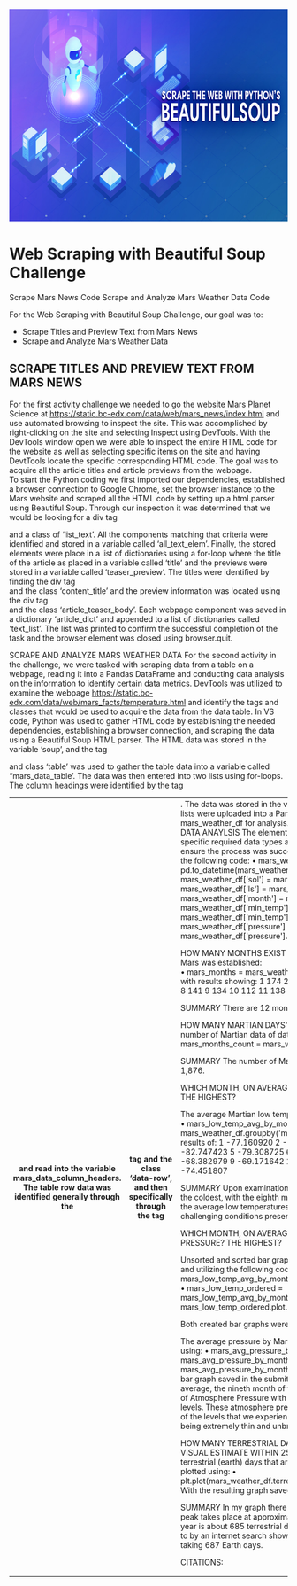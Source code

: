 <img src="Pics/Header.png" width="796" height="383">

# Web Scraping with Beautiful Soup Challenge
Scrape Mars News Code
Scrape and Analyze Mars Weather Data Code 

For the Web Scraping with Beautiful Soup Challenge, our goal was to:
* Scrape Titles and Preview Text from Mars News
* Scrape and Analyze Mars Weather Data

## SCRAPE TITLES AND PREVIEW TEXT FROM MARS NEWS
For the first activity challenge we needed to go the website Mars Planet Science at https://static.bc-edx.com/data/web/mars_news/index.html and use automated browsing to inspect the site.  This was accomplished by right-clicking on the site and selecting Inspect using DevTools.  With the DevTools window open we were able to inspect the entire HTML code for the website as well as selecting specific items on the site and having DevtTools locate the specific corresponding HTML code.  The goal was to acquire all the article titles and article previews from the webpage.    
To start the Python coding we first imported our dependencies, established a browser connection to Google Chrome, set the browser instance to the Mars website and scraped all the HTML code by setting up a html.parser using Beautiful Soup.  Through our inspection it was determined that we would be looking for a div tag <div> and a class of ‘list_text’.  All the components matching that criteria were identified and stored in a variable called ‘all_text_elem’.  Finally, the stored elements were place in a list of dictionaries using a for-loop where the title of the article as placed in a variable called ‘title’ and the previews were stored in a variable called ‘teaser_preview’.  The titles were identified by finding the div tag <div> and the class ‘content_title’ and the preview information was located using the div tag <div> and the class ‘article_teaser_body’.  Each webpage component was saved in a dictionary ‘article_dict’ and appended to a list of dictionaries called ‘text_list’.  The list was printed to confirm the successful completion of the task and the browser element was closed using browser.quit.    

SCRAPE AND ANALYZE MARS WEATHER DATA
For the second activity in the challenge, we were tasked with scraping data from a table on a webpage, reading it into a Pandas DataFrame and conducting data analysis on the information to identify certain data metrics.  DevTools was utilized to examine the webpage https://static.bc-edx.com/data/web/mars_facts/temperature.html and identify the tags and classes that would be used to acquire the data from the data table.  In VS code, Python was used to gather HTML code by establishing the needed dependencies, establishing a browser connection, and scraping the data using a Beautiful Soup HTML parser. The HTML data was stored in the variable ‘soup’, and the tag <table> and class ‘table’ was used to gather the table data into a variable called “mars_data_table’.  The data was then entered into two lists using for-loops.  The column headings were identified by the tag <th> and read into the variable mars_data_column_headers.  The table row data was identified generally through the <th> tag and the class ‘data-row’, and then specifically through the tag <td>.  The data was stored in the variable ‘mars_row_data’.  Finally, both lists were uploaded into a Pandas DataFrame called mars_weather_df for analysis.                 
DATA ANAYLSIS
The elements in the DataFrame were cast into the specific required data types and the DataFame was checked to ensure the process was successful.  This step was conducted using the following code:
•	mars_weather_df['terrestrial_date'] = pd.to_datetime(mars_weather_df['terrestrial_date'])
•	mars_weather_df['sol'] = mars_weather_df['sol'].astype(int)
•	mars_weather_df['ls'] = mars_weather_df['ls'].astype(int)
•	mars_weather_df['month'] = mars_weather_df['month'].astype(int)
•	mars_weather_df['min_temp'] = mars_weather_df['min_temp'].astype(float)
•	mars_weather_df['pressure'] = mars_weather_df['pressure'].astype(float)

HOW MANY MONTHS EXIST ON MARS?
The number of months on Mars was established:  
•	mars_months = mars_weather_df.groupby('month')['id'].count()
with results showing:
1     174
2     178
3     192
4     194
5     149
6     147
7     142
8     141
9     134
10    112
11    138
12    166

SUMMARY
There are 12 months on Mars.


HOW MANY MARTIAN DAYS' WORTH OF DATA ARE THERE?
The number of Martian data of data was identified using: 
•	mars_months_count = mars_weather_df['sol'].count()

SUMMARY
The number of Marian days’ data was identified as 1,876.



WHICH MONTH, ON AVERAGE, HAS THE LOWEST TEMPERATURE? THE HIGHEST?

The average Martian low temperature by month was found by using: 
•	mars_low_temp_avg_by_months = mars_weather_df.groupby('month')['min_temp'].mean()
With the results of:
1    -77.160920
2    -79.932584
3    -83.307292
4    -82.747423
5    -79.308725
6    -75.299320
7    -72.281690
8    -68.382979
9    -69.171642
10   -71.982143
11   -71.985507
12   -74.451807 	

SUMMARY
Upon examination the third month of the Martin year is the coldest, with the eighth month being the warmest. This chart of the average low temperatures on Mars also outlines the very challenging conditions presented by the Martain environment.    


WHICH MONTH, ON AVERAGE, HAS THE LOWEST ATMOSPHERIC PRESSURE? THE HIGHEST?	

Unsorted and sorted bar graphs were created using matplotlib.pyplot and utilizing the following code:
•	mars_low_temp_avg_by_months.plot.bar()  
•	mars_low_temp_ordered = mars_low_temp_avg_by_months.sort_values()
o	mars_low_temp_ordered.plot.bar()

Both created bar graphs were saved in the submitted Output folder.

The average pressure by Martian month was identified and plotted using:
•	mars_avg_pressure_by_months_ordered = mars_avg_pressure_by_months.sort_values()
•	mars_avg_pressure_by_months_ordered.plot.bar()
With the resulting bar graph saved in the submitted Output folder.
SUMMARY
On average, the nineth month of the Martian year had the highest level of Atmosphere Pressure with the sixth month having the lowest levels.  These atmosphere pressure levels are very low in comparison of the levels that we experience on Earth , resulting in Martan air being extremely thin and unbreathable .

HOW MANY TERRESTRIAL DAYS EXIST IN A MARTIAN YEAR? A VISUAL ESTIMATE WITHIN 25% WAS MADE.
The number of terrestrial (earth) days that are in a Martian year was identified and plotted using:
•	plt.plot(mars_weather_df.terrestrial_date,mars_weather_df.min_temp)
With the resulting graph saved in the submitted Output folder.

SUMMARY
In my graph there is a peak around day 740 and the next peak takes place at approximately day 1425. Therefore, on Martian year is about 685 terrestrial days in the graph.  This data was backed to by an internet search showing a full Martial cycle around the sun taking 687 Earth days. 
















CITATIONS: 


